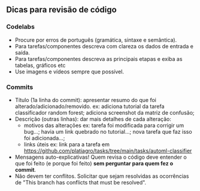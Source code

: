 ## Dicas para revisão de código

### Codelabs
- Procure por erros de português (gramática, sintaxe e semântica).
- Para tarefas/componentes descreva com clareza os dados de entrada e saída.
- Para tarefas/componentes descreva as principais etapas e exiba as tabelas, gráficos etc
- Use imagens e vídeos sempre que possível.

### Commits
- Título (1a linha do commit): apresentar resumo do que foi alterado/adicionado/removido.
  ex: adiciona tutorial da tarefa classificador random forest; adiciona screenshot da matriz de confusão;
- Descrição (outras linhas): dar mais detalhes de cada alteração:
  - motivos das alterações
    ex: tarefa foi modificada para corrigir um bug...; havia um link quebrado no tutorial...; nova tarefa que faz isso foi adicionada...;
  - links úteis
    ex: link para a tarefa em https://github.com/platiagro/tasks/tree/main/tasks/automl-classifier
- Mensagens auto-explicativas! Quem revisa o código deve entender o que foi feito (e porque foi feito) **sem perguntar para quem fez o commit**.
- Não devem ter conflitos. Solicitar que sejam resolvidas as ocorrências de "This branch has conflicts that must be resolved".
